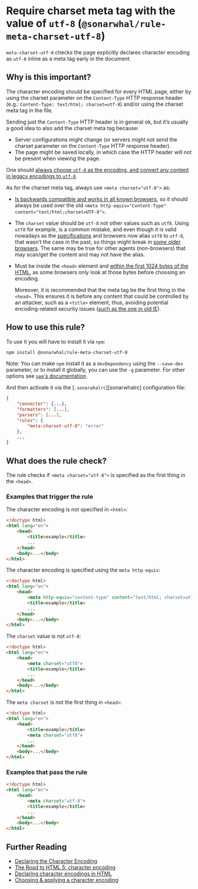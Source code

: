 # Require charset meta tag with the value of `utf-8` (`@sonarwhal/rule-meta-charset-utf-8`)

`meta-charset-utf-8` checks the page explicitly declares character encoding
as `utf-8` inline as a meta tag early in the document.

## Why is this important?

The character encoding should be specified for every HTML page, either
by using the charset parameter on the `Content-Type` HTTP response
header (e.g.: `Content-Type: text/html; charset=utf-8`) and/or using
the charset meta tag in the file.

Sending just the `Content-Type` HTTP header is in general ok, but it’s
usually a good idea to also add the charset meta tag because:

* Server configurations might change (or servers might not send the
  charset parameter on the `Content-Type` HTTP response header).
* The page might be saved locally, in which case the HTTP header will
  not be present when viewing the page.

One should [always choose `utf-8` as the encoding, and convert any
content in legacy encodings to `utf-8`][why use utf-8].

As for the charset meta tag, always use `<meta charset="utf-8">` as:

* [Is backwards compatible and works in all known browsers][html5
  character encoding], so it should always be used over the old
  `<meta http-equiv="Content-Type" content="text/html;charset=UTF-8">`.

* The `charset` value should be `utf-8` not other values such as
  `utf8`. Using `utf8` for example, is a common mistake, and even
  though it is valid nowadays as the [specifications][spec aliases]
  and browsers now alias `utf8` to `utf-8`, that wasn’t the case in
  the past, so things might break in [some older browsers][utf8
  example]. The same may be true for other agents (non-browsers) that
  may scan/get the content and may not have the alias.

* Must be inside the `<head>` element and [within the first 1024
  bytes of the HTML][whatwg charset], as some browsers only look at
  those bytes before choosing an encoding.

  Moreover, it is recommended that the meta tag be the first thing
  in the `<head>`. This ensures it is before any content that could
  be controlled by an attacker, such as a `<title>` element, thus,
  avoiding potential encoding-related security issues ([such as the
  one in old IE][ie issue]).

## How to use this rule?

To use it you will have to install it via `npm`:

```bash
npm install @sonarwhal/rule-meta-charset-utf-8
```

Note: You can make `npm` install it as a `devDependency` using the `--save-dev`
parameter, or to install it globally, you can use the `-g` parameter. For
other options see
[`npm`'s documentation](https://docs.npmjs.com/cli/install).

And then activate it via the [`.sonarwhalrc`][sonarwhalrc]
configuration file:

```json
{
    "connector": {...},
    "formatters": [...],
    "parsers": [...],
    "rules": {
        "meta-charset-utf-8": "error"
    },
    ...
}
```

## What does the rule check?

The rule checks if `<meta charset="utf-8">` is specified as the first
thing in the `<head>`.

### Examples that **trigger** the rule

The character encoding is not specified in `<html>`:

```html
<!doctype html>
<html lang="en">
    <head>
        <title>example</title>
        ...
    </head>
    <body>...</body>
</html>
```

The character encoding is specified using the `meta http-equiv`:

```html
<!doctype html>
<html lang="en">
    <head>
        <meta http-equiv="content-type" content="text/html; charset=utf-8">
        <title>example</title>
        ...
    </head>
    <body>...</body>
</html>
```

The `charset` value is not `utf-8`:

```html
<!doctype html>
<html lang="en">
    <head>
        <meta charset="utf8">
        <title>example</title>
        ...
    </head>
    <body>...</body>
</html>
```

The `meta charset` is not the first thing in `<head>`:

```html
<!doctype html>
<html lang="en">
    <head>
        <title>example</title>
        <meta charset="utf8">
        ...
    </head>
    <body>...</body>
</html>
```

### Examples that **pass** the rule

```html
<!doctype html>
<html lang="en">
    <head>
        <meta charset="utf-8">
        <title>example</title>
        ...
    </head>
    <body>...</body>
</html>
```

## Further Reading

* [Declaring the Character Encoding](https://blog.whatwg.org/meta-charset)
* [The Road to HTML 5: character encoding][html5 character encoding]
* [Declaring character encodings in HTML](https://www.w3.org/International/questions/qa-html-encoding-declarations.en)
* [Choosing & applying a character encoding](https://www.w3.org/International/questions/qa-choosing-encodings)

<!-- Link labels: -->

[html5 character encoding]: https://blog.whatwg.org/the-road-to-html-5-character-encoding
[ie issue]: https://msdn.microsoft.com/en-us/library/dd565635.aspx
[spec aliases]: https://encoding.spec.whatwg.org/#names-and-labels
[utf8 example]: https://twitter.com/jacobrossi/status/591435377291866112
[whatwg charset]: https://html.spec.whatwg.org/multipage/semantics.html#charset
[why use utf-8]: https://www.w3.org/International/questions/qa-choosing-encodings#useunicode
